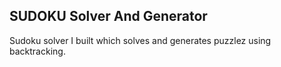 ## SUDOKU Solver And Generator

Sudoku solver I built which solves and generates puzzlez using backtracking.
